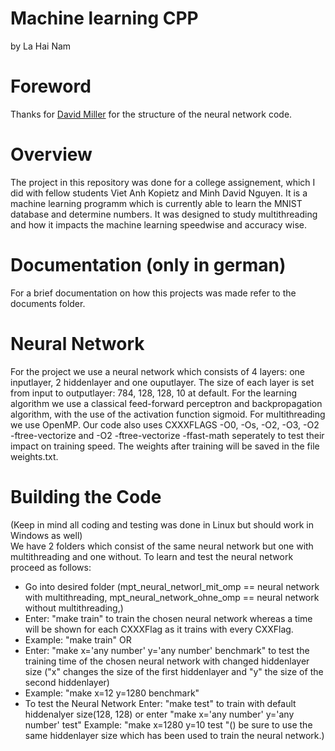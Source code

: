 # Machine learning CPP
by La Hai Nam
# Foreword
Thanks for [David Miller](https://www.millermattson.com/dave/?p=54) for the structure of the neural network code.
# Overview
The project in this repository was done for a college assignement, which I did with fellow students Viet Anh Kopietz and Minh David Nguyen. It is a machine learning programm which is currently able to learn the MNIST database and determine numbers. It was designed to study multithreading and how it impacts the machine learning speedwise and accuracy wise.
# Documentation (only in german)
For a brief documentation on how this projects was made refer to the documents folder. 
# Neural Network

For the project we use a neural network which consists of 4 layers: one inputlayer, 2 hiddenlayer and one ouputlayer.
The size of each layer is set from input to outputlayer: 784, 128, 128, 10 at default.
For the learning algorithm we use a classical feed-forward perceptron and backpropagation algorithm, with the use of the activation function sigmoid. For multithreading we use OpenMP. Our code also uses CXXXFLAGS -O0, -Os, -O2, -O3, -O2 -ftree-vectorize and -O2 -ftree-vectorize -ffast-math seperately to test their impact on training speed. The weights after training will be saved in the file weights.txt.
# Building the Code
(Keep in mind all coding and testing was done in Linux but should work in Windows as well)  
We have 2 folders which consist of the same neural network but  one with multithreading and one without. To learn and test the neural network proceed as follows:    
-  Go into desired folder (mpt_neural_networl_mit_omp == neural network with multithreading, mpt_neural_network_ohne_omp == neural network without multithreading,)
- Enter: "make train" to train the chosen neural network whereas a time will be shown for each CXXXFlag as it trains with every CXXFlag.
- Example: "make train"
OR
- Enter: "make x='any number' y='any number' benchmark" to test the training time of the chosen neural network with changed hiddenlayer size
 ("x" changes the size of the first hiddenlayer and "y" the size of the second hiddenlayer)
- Example: "make x=12 y=1280 benchmark"
- To test the Neural Network Enter: "make test" to train with default hiddenalyer size(128, 128) or enter "make x='any number' y='any number' test"
 Example: "make x=1280 y=10 test "() be sure to use the same hiddenlayer size which has been used to train the neural network.)
